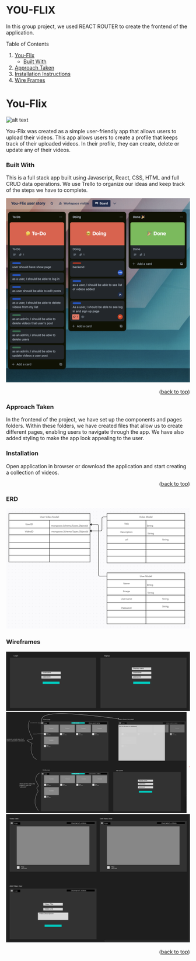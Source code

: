 # YOU-FLIX

In this group project, we used REACT ROUTER to create the frontend of the application. 


<!--Table of Contents-->
Table of Contents
<ol>
  <li>
    <a href= "#You-Flix">You-Flix </a>
    <ul>
      <li><a href="#Built-with"> Built With</a></li>
    </ul>
    </li>
    <li>
      <a href="#approach-taken">Approach Taken</a>

  <li><a href="#installation-instructions">Installation Instructions</a></li>
<li><a href="#wire-frames">Wire Frames</a></li>       

</ol>

<!--About the Project-->
# You-Flix
![alt text](https://.jpg)

You-Flix was created as a simple user-friendly app that allows users to upload their videos. This app allows users to create a profile that keeps track of their uploaded videos. In their profile, they can create, delete or update any of their videos.

### Built With
This is a full stack app built using Javascript, React, CSS, HTML and full CRUD data operations. We use Trello to organize our ideas and keep track of the steps we have to complete.

![**Project 3 Trello**](images/youflix.jpeg)

<p align="right">(<a href="#top">back to top</a>)</p>

### Approach Taken
In the frontend of the project, we have set up the components and pages folders. Within these folders, we have created files that allow us to create different pages, enabling users to navigate through the app. We have also added styling to make the app look appealing to the user.

### Installation 
Open application in browser or download the application and start creating a collection of videos.

<p align="right">(<a href="#top">back to top</a>)</p>

### ERD
![**Project 3 wireframes**](images/Screenshot%202023-09-27%20172833.png)


### Wireframes
![**Project 3 wireframes**](images/wireframe/Screenshot%202023-09-27%20163928.png)
![**Project 3 wireframes**](images/wireframe/Screenshot%202023-09-27%20161240.png)
![**Project 3 wireframes**](images/wireframe/Screenshot%202023-09-27%20163851.png)


<p align="right">(<a href="#top">back to top</a>)</p>



